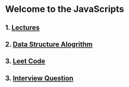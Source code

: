 # Welcome to the JavaScripts 
## 1. [Lectures ](./lectures-code/Readme.md)
## 2. [Data Structure Alogrithm](./dsa-code/Readme)
## 3. [Leet Code](./leet-code/Readme.md)
## 3. [Interview Question](./interview-qna-code/Readme.md)

